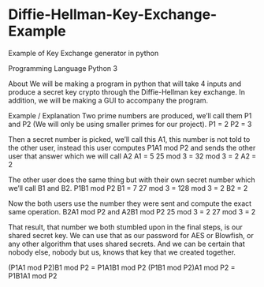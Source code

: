 # Diffie-Hellman-Key-Exchange-Example
Example of Key Exchange generator in python

Programming Language
Python 3

About
We will be making a program in python that will take 4 inputs and produce a secret key crypto through the Diffie-Hellman key exchange. In addition, we will be making a GUI to accompany the program. 

Example / Explanation
Two prime numbers are produced, we’ll call them P1 and P2 (We will only be using smaller primes for our project).
P1 =  2
P2 = 3

Then a secret number is picked, we’ll call this A1, this number is not told to the other user, instead this user computes P1A1 mod P2 and sends the other user that answer which we will call A2
A1 = 5
25 mod 3 = 32 mod 3 = 2
A2 = 2

The other user does the same thing but with their own secret number which we’ll call B1 and B2. P1B1 mod P2
B1 = 7
27 mod 3 = 128 mod 3 = 2
B2 = 2

Now the both users use the number they were sent and compute the exact same operation. B2A1 mod P2 and A2B1 mod P2
25 mod 3 = 2
27 mod 3 = 2

That result, that number we both stumbled upon in the final steps, is our shared secret key. We can use that as our password for AES or Blowfish, or any other algorithm that uses shared secrets. And we can be certain that nobody else, nobody but us, knows that key that we created together.

(P1A1 mod P2)B1 mod P2 = P1A1B1 mod P2
(P1B1 mod P2)A1 mod P2 = P1B1A1 mod P2

